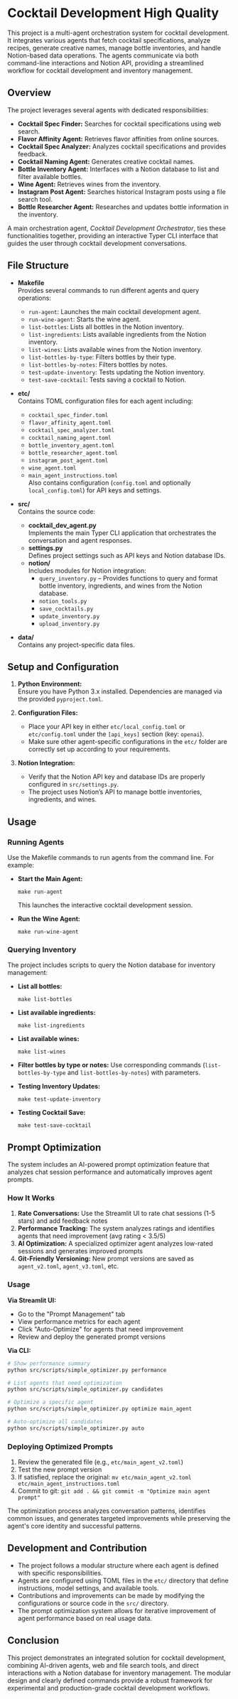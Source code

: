 # Cocktail Development High Quality

This project is a multi-agent orchestration system for cocktail development. It integrates various agents that fetch cocktail specifications, analyze recipes, generate creative names, manage bottle inventories, and handle Notion-based data operations. The agents communicate via both command-line interactions and Notion API, providing a streamlined workflow for cocktail development and inventory management.

## Overview

The project leverages several agents with dedicated responsibilities:
- **Cocktail Spec Finder:** Searches for cocktail specifications using web search.
- **Flavor Affinity Agent:** Retrieves flavor affinities from online sources.
- **Cocktail Spec Analyzer:** Analyzes cocktail specifications and provides feedback.
- **Cocktail Naming Agent:** Generates creative cocktail names.
- **Bottle Inventory Agent:** Interfaces with a Notion database to list and filter available bottles.
- **Wine Agent:** Retrieves wines from the inventory.
- **Instagram Post Agent:** Searches historical Instagram posts using a file search tool.
- **Bottle Researcher Agent:** Researches and updates bottle information in the inventory.

A main orchestration agent, *Cocktail Development Orchestrator*, ties these functionalities together, providing an interactive Typer CLI interface that guides the user through cocktail development conversations.

## File Structure

- **Makefile**  
  Provides several commands to run different agents and query operations:
  - `run-agent`: Launches the main cocktail development agent.
  - `run-wine-agent`: Starts the wine agent.
  - `list-bottles`: Lists all bottles in the Notion inventory.
  - `list-ingredients`: Lists available ingredients from the Notion inventory.
  - `list-wines`: Lists available wines from the Notion inventory.
  - `list-bottles-by-type`: Filters bottles by their type.
  - `list-bottles-by-notes`: Filters bottles by notes.
  - `test-update-inventory`: Tests updating the Notion inventory.
  - `test-save-cocktail`: Tests saving a cocktail to Notion.

- **etc/**  
  Contains TOML configuration files for each agent including:
  - `cocktail_spec_finder.toml`
  - `flavor_affinity_agent.toml`
  - `cocktail_spec_analyzer.toml`
  - `cocktail_naming_agent.toml`
  - `bottle_inventory_agent.toml`
  - `bottle_researcher_agent.toml`
  - `instagram_post_agent.toml`
  - `wine_agent.toml`
  - `main_agent_instructions.toml`  
  Also contains configuration (`config.toml` and optionally `local_config.toml`) for API keys and settings.

- **src/**  
  Contains the source code:
  - **cocktail_dev_agent.py**  
    Implements the main Typer CLI application that orchestrates the conversation and agent responses.
  - **settings.py**  
    Defines project settings such as API keys and Notion database IDs.
  - **notion/**  
    Includes modules for Notion integration:
    - `query_inventory.py` – Provides functions to query and format bottle inventory, ingredients, and wines from the Notion database.
    - `notion_tools.py`  
    - `save_cocktails.py`  
    - `update_inventory.py`  
    - `upload_inventory.py`
    
- **data/**  
  Contains any project-specific data files.

## Setup and Configuration

1. **Python Environment:**  
   Ensure you have Python 3.x installed. Dependencies are managed via the provided `pyproject.toml`.

2. **Configuration Files:**  
   - Place your API key in either `etc/local_config.toml` or `etc/config.toml` under the `[api_keys]` section (key: `openai`).
   - Make sure other agent-specific configurations in the `etc/` folder are correctly set up according to your requirements.

3. **Notion Integration:**  
   - Verify that the Notion API key and database IDs are properly configured in `src/settings.py`.
   - The project uses Notion’s API to manage bottle inventories, ingredients, and wines.

## Usage

### Running Agents
Use the Makefile commands to run agents from the command line. For example:

- **Start the Main Agent:**
  ```
  make run-agent
  ```
  This launches the interactive cocktail development session.

- **Run the Wine Agent:**
  ```
  make run-wine-agent
  ```

### Querying Inventory
The project includes scripts to query the Notion database for inventory management:
- **List all bottles:**
  ```
  make list-bottles
  ```
- **List available ingredients:**
  ```
  make list-ingredients
  ```
- **List available wines:**
  ```
  make list-wines
  ```
- **Filter bottles by type or notes:**
  Use corresponding commands (`list-bottles-by-type` and `list-bottles-by-notes`) with parameters.

- **Testing Inventory Updates:**
  ```
  make test-update-inventory
  ```
- **Testing Cocktail Save:**
  ```
  make test-save-cocktail
  ```

## Prompt Optimization

The system includes an AI-powered prompt optimization feature that analyzes chat session performance and automatically improves agent prompts.

### How It Works

1. **Rate Conversations:** Use the Streamlit UI to rate chat sessions (1-5 stars) and add feedback notes
2. **Performance Tracking:** The system analyzes ratings and identifies agents that need improvement (avg rating < 3.5/5)
3. **AI Optimization:** A specialized optimizer agent analyzes low-rated sessions and generates improved prompts
4. **Git-Friendly Versioning:** New prompt versions are saved as `agent_v2.toml`, `agent_v3.toml`, etc.

### Usage

**Via Streamlit UI:**
- Go to the "Prompt Management" tab
- View performance metrics for each agent
- Click "Auto-Optimize" for agents that need improvement
- Review and deploy the generated prompt versions

**Via CLI:**
```bash
# Show performance summary
python src/scripts/simple_optimizer.py performance

# List agents that need optimization  
python src/scripts/simple_optimizer.py candidates

# Optimize a specific agent
python src/scripts/simple_optimizer.py optimize main_agent

# Auto-optimize all candidates
python src/scripts/simple_optimizer.py auto
```

### Deploying Optimized Prompts

1. Review the generated file (e.g., `etc/main_agent_v2.toml`)
2. Test the new prompt version
3. If satisfied, replace the original: `mv etc/main_agent_v2.toml etc/main_agent_instructions.toml`
4. Commit to git: `git add . && git commit -m "Optimize main agent prompt"`

The optimization process analyzes conversation patterns, identifies common issues, and generates targeted improvements while preserving the agent's core identity and successful patterns.

## Development and Contribution

- The project follows a modular structure where each agent is defined with specific responsibilities.
- Agents are configured using TOML files in the `etc/` directory that define instructions, model settings, and available tools.
- Contributions and improvements can be made by modifying the configurations or source code in the `src/` directory.
- The prompt optimization system allows for iterative improvement of agent performance based on real usage data.

## Conclusion

This project demonstrates an integrated solution for cocktail development, combining AI-driven agents, web and file search tools, and direct interactions with a Notion database for inventory management. The modular design and clearly defined commands provide a robust framework for experimental and production-grade cocktail development workflows.
